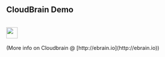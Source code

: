 <h2>CloudBrain Demo</h2>
<br>
<img href="http://cloudbrain.rocks" src="/static/images/brain-white.png" width="30"/>
<br>
<br>
(More info on Cloudbrain @ [http://ebrain.io](http://ebrain.io))